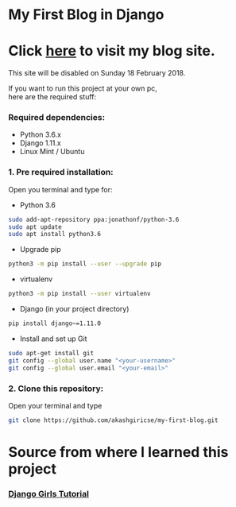 # My First Blog in Django

# Click [here](http://akashgiricse.pythonanywhere.com/) to visit my blog site. <br />
This site will be disabled on Sunday 18 February 2018.

If you want to run this project at your own pc,<br />
here are the required stuff:

### Required dependencies:

- Python 3.6.x
- Django 1.11.x
- Linux Mint / Ubuntu


### 1. Pre required installation:
Open you terminal and type for:

- Python 3.6

```bash
sudo add-apt-repository ppa:jonathonf/python-3.6
sudo apt update
sudo apt install python3.6
```

- Upgrade pip

```bash
python3 -m pip install --user --upgrade pip
```

- virtualenv

```bash
python3 -m pip install --user virtualenv
```

- Django (in your project directory)
```bash
pip install django~=1.11.0
```
- Install and set up Git
```bash
sudo apt-get install git
git config --global user.name "<your-username>"
git config --global user.email "<your-email>"
```

### 2. Clone this repository:
Open your terminal and type

```bash
git clone https://github.com/akashgiricse/my-first-blog.git
```

# Source from where I learned this project 

### [Django Girls Tutorial](https://tutorial.djangogirls.org/en/)